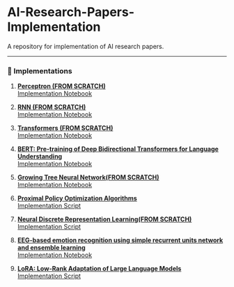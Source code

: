 # AI-Research-Papers-Implementation

A repository for implementation of AI research papers.

---

### 📄 Implementations

1. **[Perceptron (FROM SCRATCH)](https://www.geeksforgeeks.org/machine-learning/what-is-perceptron-the-simplest-artificial-neural-network/)**  
   [Implementation Notebook](Perceptron.ipynb)

2. **[RNN (FROM SCRATCH)](https://arxiv.org/abs/1808.03314)**  
   [Implementation Notebook](RNN.ipynb)

3. **[Transformers (FROM SCRATCH)](https://arxiv.org/pdf/1706.03762)**  
   [Implementation Notebook](Transformers.ipynb)


4. **[BERT: Pre-training of Deep Bidirectional Transformers for Language Understanding](https://arxiv.org/abs/1810.04805)**  
   [Implementation Notebook](BERT.ipynb)

5. **[Growing Tree Neural Network(FROM SCRATCH)](https://ieeexplore.ieee.org/document/210172)**  
   [Implementation Notebook](Growing_Tree_NN.ipynb)

6. **[Proximal Policy Optimization Algorithms](https://arxiv.org/abs/1707.06347)**  
   [Implementation Script](ppo.py)

7. **[Neural Discrete Representation Learning(FROM SCRATCH)](https://arxiv.org/abs/1711.00937)**  
   [Implementation Script](VQ_VAE_text.py)

8. **[EEG-based emotion recognition using simple recurrent units network and ensemble learning](https://www.sciencedirect.com/science/article/abs/pii/S1746809419303374)**  
   [Implementation Notebook](EEG_based_Emotion_Recoginition.ipynb)

9. **[LoRA: Low-Rank Adaptation of Large Language Models](https://arxiv.org/abs/2106.09685)**  
   [Implementation Script](lora.py)




